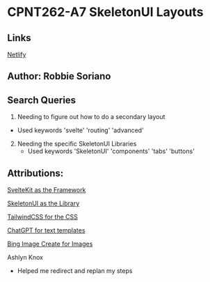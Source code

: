 # CPNT262-A7 SkeletonUI Layouts
## Links
[Netlify](https://legendary-belekoy-96e201.netlify.app)
## Author: Robbie Soriano

## Search Queries
 1. Needing to figure out how to do a secondary layout
  - Used keywords 'svelte' 'routing' 'advanced'
 2. Needing the specific SkeletonUI Libraries
    - Used keywords 'SkeletonUI' 'components' 'tabs' 'buttons'
## Attributions:

[SvelteKit as the Framework](https://kit.svelte.dev/docs/introduction)  

[SkeletonUI as the Library](https://www.skeleton.dev/docs/introduction)  

[TailwindCSS for the CSS](https://tailwindcss.com/docs/installation)  

[ChatGPT for text templates](https://chat.openai.com)  

[Bing Image Create for Images](https://www.bing.com/images/create?FORM=GENILP)  

Ashlyn Knox
- Helped me redirect and replan my steps
